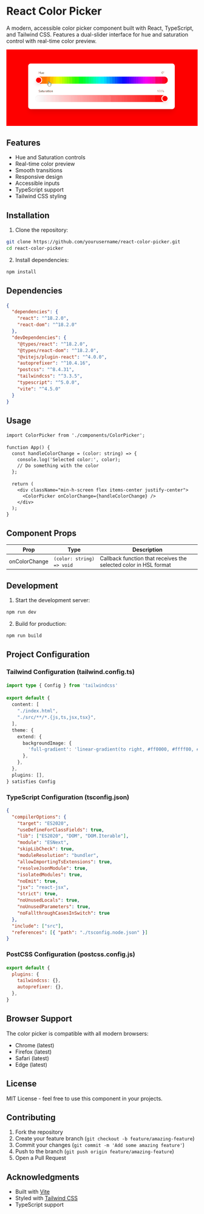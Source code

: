 # React Color Picker

A modern, accessible color picker component built with React, TypeScript, and Tailwind CSS. Features a dual-slider interface for hue and saturation control with real-time color preview.

![Color Picker Demo](demo.gif)

## Features

- Hue and Saturation controls
- Real-time color preview
- Smooth transitions
- Responsive design
- Accessible inputs
- TypeScript support
- Tailwind CSS styling

## Installation

1. Clone the repository:
```bash
git clone https://github.com/yourusername/react-color-picker.git
cd react-color-picker
```

2. Install dependencies:
```bash
npm install
```

## Dependencies

```json
{
  "dependencies": {
    "react": "^18.2.0",
    "react-dom": "^18.2.0"
  },
  "devDependencies": {
    "@types/react": "^18.2.0",
    "@types/react-dom": "^18.2.0",
    "@vitejs/plugin-react": "^4.0.0",
    "autoprefixer": "^10.4.16",
    "postcss": "^8.4.31",
    "tailwindcss": "^3.3.5",
    "typescript": "^5.0.0",
    "vite": "^4.5.0"
  }
}
```

## Usage

```tsx
import ColorPicker from './components/ColorPicker';

function App() {
  const handleColorChange = (color: string) => {
    console.log('Selected color:', color);
    // Do something with the color
  };

  return (
    <div className="min-h-screen flex items-center justify-center">
      <ColorPicker onColorChange={handleColorChange} />
    </div>
  );
}
```

## Component Props

| Prop | Type | Description |
|------|------|-------------|
| onColorChange | `(color: string) => void` | Callback function that receives the selected color in HSL format |

## Development

1. Start the development server:
```bash
npm run dev
```

2. Build for production:
```bash
npm run build
```

## Project Configuration

### Tailwind Configuration (tailwind.config.ts)
```typescript
import type { Config } from 'tailwindcss'

export default {
  content: [
    "./index.html",
    "./src/**/*.{js,ts,jsx,tsx}",
  ],
  theme: {
    extend: {
      backgroundImage: {
        'full-gradient': 'linear-gradient(to right, #ff0000, #ffff00, #00ff00, #00ffff, #0000ff, #ff00ff, #ff0000)',
      },
    },
  },
  plugins: [],
} satisfies Config
```

### TypeScript Configuration (tsconfig.json)
```json
{
  "compilerOptions": {
    "target": "ES2020",
    "useDefineForClassFields": true,
    "lib": ["ES2020", "DOM", "DOM.Iterable"],
    "module": "ESNext",
    "skipLibCheck": true,
    "moduleResolution": "bundler",
    "allowImportingTsExtensions": true,
    "resolveJsonModule": true,
    "isolatedModules": true,
    "noEmit": true,
    "jsx": "react-jsx",
    "strict": true,
    "noUnusedLocals": true,
    "noUnusedParameters": true,
    "noFallthroughCasesInSwitch": true
  },
  "include": ["src"],
  "references": [{ "path": "./tsconfig.node.json" }]
}
```

### PostCSS Configuration (postcss.config.js)
```javascript
export default {
  plugins: {
    tailwindcss: {},
    autoprefixer: {},
  },
}
```

## Browser Support

The color picker is compatible with all modern browsers:
- Chrome (latest)
- Firefox (latest)
- Safari (latest)
- Edge (latest)

## License

MIT License - feel free to use this component in your projects.

## Contributing

1. Fork the repository
2. Create your feature branch (`git checkout -b feature/amazing-feature`)
3. Commit your changes (`git commit -m 'Add some amazing feature'`)
4. Push to the branch (`git push origin feature/amazing-feature`)
5. Open a Pull Request

## Acknowledgments

- Built with [Vite](https://vitejs.dev/)
- Styled with [Tailwind CSS](https://tailwindcss.com/)
- TypeScript support
